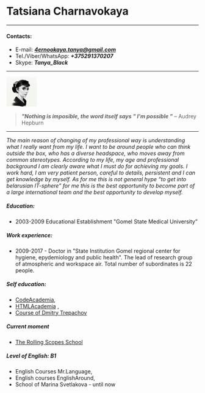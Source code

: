 
# Tatsiana Charnavokaya

---

#### Contacts: 

- E-mail: ***4ernookaya.tanya@gmail.com*** 
- Tel./Viber/WhatsApp: ***+375291370207***
- Skype: ***Tanya_Black***

---

<img src="https://github.com/Tatsiana-4/rsschool-2019Q1-cv/blob/gh-pages/screenshot.png" width="80">

> ***"Nothing is imposible, the word itself says " I'm possible "*** – Audrey Hepburn

---

 *The main reason of changing of my professional way is understanding what I really want
 from my life. I want to be around people who can think outside the box, who has a diverse 
 headspace, who moves away from common stereotypes. According to my life, my age and professional
 background I am clearly aware what I must do for achieving my goals. I work hard, I am very
 patient person, careful to details, persistent and I can get knowledge by myself.
 As for me this is not general hype “to get into belarusian IT-sphere” for me this is the best
 opportunity to become part of a large international team and the best opportunity to develop myself.*

##### Education:
- 2003-2009 Educational Establishment "Gomel State Medical University”               

##### Work experience: 
- 2009-2017 - Doctor in "State Institution Gomel regional center for hygiene, epydemiology and public health". 
The lead of research group of atmospheric and workspace air. Total number of subordinates is 22 people.

##### Self education: 
- [CodeAcademia](https://www.codecademy.com/users/6367190080/achievements), 
- [HTMLAcademia](https://htmlacademy.ru/profile/id827257/achievements) ,
- [Course of  Dmitry Trepachov](https://http://phphtml.net/)

##### Current moment
- [The Rolling Scopes School](https://school.rollingscopes.com/) 

##### Level of English: B1
- English Courses Mr.Language,
- English courses EnglishAround,
- School of Marina Svetlakova - until now



